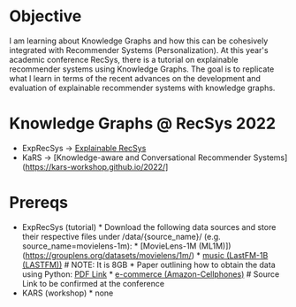 # Objective
I am learning about Knowledge Graphs and how this can be cohesively integrated with Recommender Systems (Personalization).  At this year's academic conference RecSys, there is a tutorial on explainable recommender systems using Knowledge Graphs.  The goal is to replicate what I learn in terms of the recent advances on the development and evaluation of explainable recommender systems with knowledge graphs.

# Knowledge Graphs @ RecSys 2022
* ExpRecSys -> [Explainable RecSys](https://explainablerecsys.github.io/recsys2022/)
* KaRS -> [Knowledge-aware and Conversational Recommender Systems](https://kars-workshop.github.io/2022/]

# Prereqs
* ExpRecSys (tutorial)
        * Download the following data sources and store their respective files under /data/{source_name}/ (e.g. source_name=movielens-1m):
                * [MovieLens-1M (ML1M)])(https://grouplens.org/datasets/movielens/1m/)
                * [music (LastFM-1B (LASTFM))](www.cp.jku.at/datasets/LFM-1b.) # NOTE: It is 8GB
                        * Paper outlining how to obtain the data using Python: [PDF Link](http://www.cp.jku.at/people/schedl/Research/Publications/pdf/schedl_icmr_2016.pdf)
                * [e-commerce (Amazon-Cellphones)](https://www.kaggle.com/datasets/grikomsn/amazon-cell-phones-reviews) # Source Link to be confirmed at the conference
* KARS (workshop)
        * none
